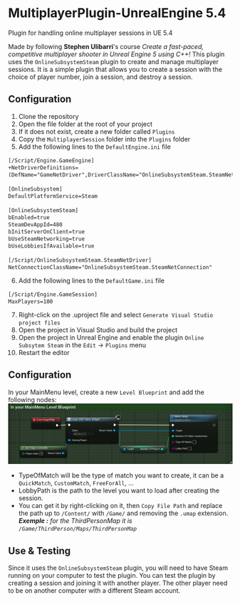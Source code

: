 # MultiplayerPlugin-UnrealEngine 5.4
Plugin for handling online multiplayer sessions in UE 5.4 
 
Made by following **Stephen Ulibarri**'s course _Create a fast-paced, competitive multiplayer shooter in Unreal Engine 5 using C++!_
This plugin uses the `OnlineSubsystemSteam` plugin to create and manage multiplayer sessions. It is a simple plugin that allows you to create a session with the choice of player number, join a session, and destroy a session.

## Configuration
1. Clone the repository
2. Open the file folder at the root of your project
3. If it does not exist, create a new folder called `Plugins`
4. Copy the `MultiplayerSession` folder into the `Plugins` folder
5. Add the following lines to the `DefaultEngine.ini` file
```
[/Script/Engine.GameEngine]
+NetDriverDefinitions=(DefName="GameNetDriver",DriverClassName="OnlineSubsystemSteam.SteamNetDriver",DriverClassNameFallback="OnlineSubsystemUtils.IpNetDriver")

[OnlineSubsystem]
DefaultPlatformService=Steam

[OnlineSubsystemSteam]
bEnabled=true
SteamDevAppId=480
bInitServerOnClient=true
bUseSteamNetworking=true
bUseLobbiesIfAvailable=true

[/Script/OnlineSubsystemSteam.SteamNetDriver]
NetConnectionClassName="OnlineSubsystemSteam.SteamNetConnection"
```
6. Add the following lines to the `DefaultGame.ini` file
```
[/Script/Engine.GameSession]
MaxPlayers=100 
```
7. Right-click on the .uproject file and select `Generate Visual Studio project files`
8. Open the project in Visual Studio and build the project
9. Open the project in Unreal Engine and enable the plugin `Online Subsytem Steam` in the `Edit` -> `Plugins` menu
10. Restart the editor

## Configuration
 In your MainMenu level, create a new `Level Blueprint` and add the following nodes:
![MainMenu LevelBlueprint.png](MainMenu_LevelBlueprint.png)
 - TypeOfMatch will be the type of match you want to create, it can be a `QuickMatch`, `CustomMatch`, `FreeForAll`, ...
 - LobbyPath is the path to the level you want to load after creating the session. 
 - You can get it by right-clicking on it, then `Copy File Path` and replace the path up to `/Content/` with `/Game/` and removing the `.umap` extension.
_**Exemple :** for the ThirdPersonMap it is `/Game/ThirdPerson/Maps/ThirdPersonMap`_

## Use & Testing
Since it uses the `OnlineSubsystemSteam` plugin, you will need to have Steam running on your computer to test the plugin. You can test the plugin by creating a session and joining it with another player. The other player need to be on another computer with a different Steam account.
